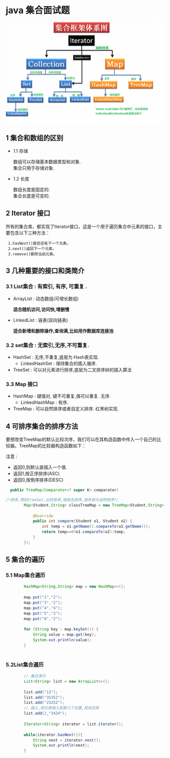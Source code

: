 
# java 集合面试题

![集合框架体系统](https://github.com/bigDataHell/Kangaroo-/blob/master/images/%E9%9B%86%E5%90%88%E6%A1%86%E6%9E%B6%E4%BD%93%E7%B3%BB%E5%9B%BE.png)

## 1 集合和数组的区别

  * 1.1  存储
  
      数组可以存储基本数据类型和对象.<br>
      集合只用于存储对象.
  * 1.2  长度
  
    数组长度是固定的.<br>
    集合长度是可变的.
    
## 2 Iterator 接口

 所有的集合类，都实现了Iterator接口，这是一个用于遍历集合中元素的接口，主要包含以下三种方法：
 
     1.hasNext()是否还有下一个元素。
     2.next()返回下一个元素。
     3.remove()删除当前元素。
     
     
 ## 3 几种重要的接口和类简介
 
 ### 3.1 List集合 : 有索引, 有序, 可重复 .
     
  * ArrayList : 动态数组(可增长数组)
    
    __适合随机访问,访问快,增删慢__
    
  * LinkedList : 链表(双向链表)
    
    __适合新增和删除操作,查询满,比如用作数据库连接池__
 
 ### 3.2 set集合 : 无索引,无序,不可重复.
 
 
  * HashSet : 无序,不重复,底层为 Hash表实现.
    * LinkedHashSet : 保持集合的插入循序.
  * TreeSet : 可以对元素进行排序,底层为二叉排序树的插入算法
  
  ### 3.3 Map 接口
  
   * HashMap : 键值对, 键不可重复,值可以重复. 无序.
     * LinkedHashMap : 有序.
   * TreeMap : 可以自然排序或者自定义排序. 红黑树实现.
  
## 4 可排序集合的排序方法

要想改变TreeMap的默认比较次序，我们可以在其构造函数中传入一个自己的比较器。TreeMap的比较器构造函数如下：

注意 : 
  * 返回0,则默认直插入一个值.
  * 返回1,按正序排序(ASC)
  * 返回0,按倒序排序(DESC)
``` java
  public TreeMap(Comparator<? super K> comparator)
``` 

``` java
/*排序,想到treeSet,比较简单,按姓名排序,按年龄为自然排序*/
        Map<Student,String> classTreeMap = new TreeMap<Student,String>(new Comparator<Student>() {

            @Override
            public int compare(Student o1, Student o2) {
                int temp = o1.getName().compareTo(o2.getName());
                return temp==0?o1.compareTo(o2):temp;
            }
        });
```

## 5 集合的遍历


### 5.1 Map集合遍历

``` java
        HashMap<String,String> map = new HashMap<>();

        map.put("1","2");
        map.put("3","2");
        map.put("4","4");
        map.put("5","3");
        map.put("6","2");

        for (String key : map.keySet()) {
            String value = map.get(key);
            System.out.println(value);
        }
        
```
### 5.2List集合遍历

``` java 
        // 集合演示
        List<String> list = new ArrayList<>();

        list.add("13");
        list.add("35352");
        list.add("25252");
        // 插入,把元素插入到第几个位置,其余后排
        list.add(2,"3424");
        
        Iterator<String> iterator = list.iterator();

        while(iterator.hasNext()){
            String next = iterator.next();
            System.out.println(next);
        }
```


  
  
 

 
 

 
